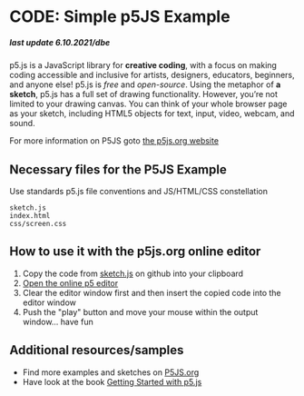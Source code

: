 # CODE: Simple p5JS Example

##### last update 6.10.2021/dbe

p5.js is a JavaScript library for **creative coding**, with a focus on making coding accessible and inclusive for artists, designers, educators, beginners, and anyone else! p5.js is *free* and *open-source*. Using the metaphor of **a sketch**, p5.js has a full set of drawing functionality. However, you’re not limited to your drawing canvas. You can think of your whole browser page as your sketch, including HTML5 objects for text, input, video, webcam, and sound.
</br>

For more information on P5JS goto [the p5js.org website](https://p5js.org/)


## Necessary files for the P5JS Example

Use standards p5.js file conventions and JS/HTML/CSS constellation
```
sketch.js
index.html
css/screen.css
```

## How to use it with the p5js.org online editor
1. Copy the code from [sketch.js](https://github.com/sawubona-gmbh/KETE-HS21-WORK/blob/63345c8fd76e315f810eed623ca64d7ab85a04e9/LB0-Kickoff/JS-Samples/p5js/sketch.js) on github into your clipboard
2. [Open the online p5 editor](https://editor.p5js.org/)
3. Clear the editor window first and then insert the copied code into the editor window
4. Push the "play" button and move your mouse within the output window... have fun


## Additional resources/samples
* Find more examples and sketches on [P5JS.org](https://p5js.org/examples/)
* Have look at the book [Getting Started with p5.js](https://www.oreilly.com/library/view/make-getting-started/9781457186769/)


